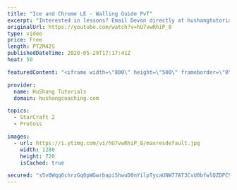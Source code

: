 ```yaml
---
title: "Ice and Chrome LE - Walling Guide PvT"
excerpt: "Interested in lessons? Email Devon directly at hushangtutorials@outlook.com ------------------------------------------------------------------------------------------------------- Want to support HuShang Tutorials directly? Patreon is a website where you can contribute a monthly donation that will help"
originalUrl: https://youtube.com/watch?v=hU7vwRhiP_8
type: video
price: Free
length: PT2M42S
publishedDateTime: 2020-05-29T17:17:41Z
heat: 50

featuredContent: "<iframe width=\"800\" height=\"500\" frameborder=\"0\" src=\"https://www.youtube.com/embed/hU7vwRhiP_8\" allow=\"accelerometer; autoplay; encrypted-media; gyroscope; picture-in-picture\" allowfullscreen></iframe>"

provider:
  name: HuShang Tutorials
  domain: hushangcoaching.com

topics:
  - StarCraft 2
  - Protoss

images:
  - url: https://i.ytimg.com/vi/hU7vwRhiP_8/maxresdefault.jpg
    width: 1280
    height: 720
    isCached: true

secured: "s5v0Wqq6chrzGq0pWGwrbapiShwuD0nYilpTycaUNW77AT3CvU0bfwlQZDPC9GVKviReiPAuIE35SmNtsi7WibHN/eAmngh9OrsqhtyUaeds6tETVRhM7xNMadbWeAtFLAfhRAeNfgZ9MW99uEr7uedr7Wa4n2NJUZD1OXMQA4BtR4Sd4Sp1hNBaBpWP93zRAc8afr0Jqn745WkDWMpw8wwet2AX5SAIXHvcZXAK9QiQm71yFCgHitsdTvYmqT2tChw3wSP/LnvNWR+s3lYuTQYXMd2vWzMOpEvyl3NCR1OSlHatoCTkSBioe7CpvAC7uAyrRZdLTmfDN0BxJruamHExKAkSxsymnjLQUvcagnZ7X3mhgbbz0E2DeCYkJfSXutd7ub2ShN2zXCFqgyu1osRMPY71cK/oxai4+XlnLRk=;ogRJu1cBodMwC06SVB2neA=="
---
```


